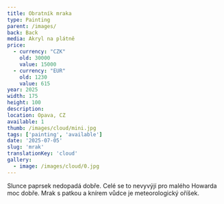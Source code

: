 ```yaml
---
title: Obratník mraka
type: Painting
parent: /images/
back: Back
media: Akryl na plátně
price:
  - currency: "CZK"
    old: 30000
    value: 15000
  - currency: "EUR"
    old: 1230
    value: 615
year: 2025
width: 175
height: 100
description: 
location: Opava, CZ
available: 1
thumb: /images/cloud/mini.jpg
tags: ['painting', 'available']
date: '2025-07-05'
slug: 'mrak'
translationKey: 'cloud'
gallery:
  - image: /images/cloud/0.jpg
---
```

Slunce paprsek nedopadá dobře. Celé se to nevyvýjí pro malého Howarda moc dobře. Mrak s patkou a knírem vůdce je meteorologický oříšek.

